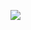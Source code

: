 ![](https://github-readme-stats.vercel.app/api/top-langs?username=Haruh1Suzumiya&show_icons=true&locale=en&layout=compact)

